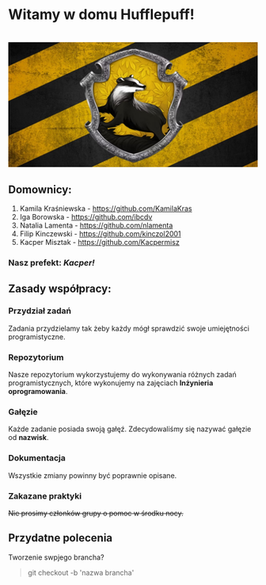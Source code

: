 # Witamy w domu Hufflepuff!<H1>
![hufflepuff_logo](./imgs/hufflepuff_logo.jpg)
##  Domownicy:
1. Kamila Kraśniewska - https://github.com/KamilaKras
2. Iga Borowska - https://github.com/ibcdv
3. Natalia Lamenta - https://github.com/nlamenta
4. Filip Kinczewski - https://github.com/kinczol2001
5. Kacper Misztak - https://github.com/Kacpermisz

### Nasz prefekt: *Kacper!*

## Zasady współpracy:
### Przydział zadań
Zadania przydzielamy tak żeby każdy mógł sprawdzić swoje umiejętności programistyczne.
### Repozytorium
Nasze repozytorium wykorzystujemy do wykonywania różnych zadań programistycznych, które wykonujemy na zajęciach **Inżynieria oprogramowania**.
### Gałęzie
Każde zadanie posiada swoją gałęź.
Zdecydowaliśmy się nazywać gałęzie od **nazwisk**. 
### Dokumentacja
Wszystkie zmiany powinny być poprawnie opisane.
### Zakazane praktyki
~~Nie prosimy członków grupy o pomoc w środku nocy.~~
## Przydatne polecenia
Tworzenie swpjego brancha?
> git checkout -b 'nazwa brancha'